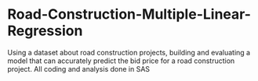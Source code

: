 # Road-Construction-Multiple-Linear-Regression
Using a dataset about road construction projects, building and evaluating a model that can accurately predict the bid price for a road construction project. All coding and analysis done in SAS
